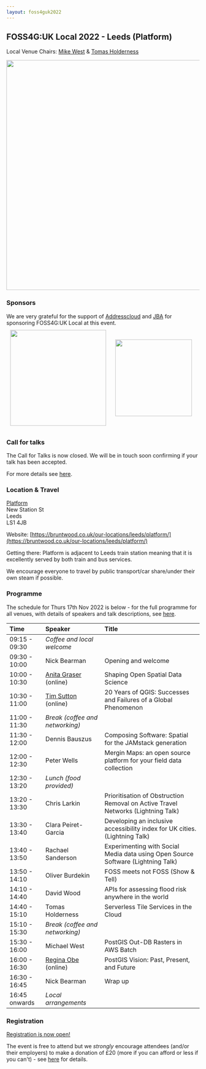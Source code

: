 ```yaml
---
layout: foss4guk2022
---
```


## FOSS4G:UK Local 2022 - Leeds (Platform)

Local Venue Chairs: [Mike West](mailto:foss4g@addresscloud.com) & [Tomas Holderness](mailto:foss4g@addresscloud.com)

<img src="images/leeds-platform.jpg" width="600" align="middle">

### Sponsors
We are very grateful for the support of [Addresscloud](https://www.addresscloud.com/) and [JBA](https://www.jbarisk.com/) for sponsoring FOSS4G:UK Local at this event.<br>
[<img src="images/leeds-addresscloud-logo.png" width="250" style="margin: 10px" align="middle">](https://www.addresscloud.com)
[<img src="images/leeds-jbarisk-logo.png" width="200" style="margin: 10px" align="middle">](https://www.jbarisk.com)

### Call for talks

The Call for Talks is now closed. We will be in touch soon confirming if your talk has been accepted. 

For more details see [here](https://uk.osgeo.org/foss4guk2022local/index.html#call-for-talks).

### Location & Travel
[Platform](https://www.openstreetmap.org/#map=19/53.7949385/-1.5466345)<br>
New Station St<br>
Leeds<br>
LS1 4JB<br>

Website: [https://bruntwood.co.uk/our-locations/leeds/platform/](https://bruntwood.co.uk/our-locations/leeds/platform/)

Getting there: Platform is adjacent to Leeds train station meaning that it is excellently served by both train and bus services.

We encourage everyone to travel by public transport/car share/under their own steam if possible.

### Programme

The schedule for Thurs 17th Nov 2022 is below - for the full programme for all venues, with details of speakers and talk descriptions, see [here](https://docs.google.com/spreadsheets/d/1ChtOtqO0PfZ2ckiZqqJxyV3VhP3Xm-WnkJ6NwZ2UVTM).

Time | Speaker | Title
:-----|:-----|:-----
09:15 - 09:30|*Coffee and local welcome*
09:30 - 10:00|Nick Bearman|Opening and welcome
10:00 - 10:30|[Anita Graser](https://anitagraser.com/) (online) |Shaping Open Spatial Data Science
10:30 - 11:00|[Tim Sutton](https://kartoza.com/the_team/HR-EMP-00002/) (online)| 20 Years of QGIS: Successes and Failures of a Global Phenomenon
11:00 - 11:30| *Break (coffee and networking)*
11:30 - 12:00 | Dennis Bauszus |Composing Software: Spatial for the JAMstack generation
12:00 - 12:30 | Peter Wells	| Mergin Maps: an open source platform for your field data collection
12:30 - 13:20 | *Lunch (food provided)*
13:20 - 13:30 | Chris Larkin | Prioritisation of Obstruction Removal on Active Travel Networks (Lightning Talk)
13:30 - 13:40 | Clara Peiret-Garcia | Developing an inclusive accessibility index for UK cities. (Lightning Talk)
13:40 - 13:50 | Rachael Sanderson | Experimenting with Social Media data using Open Source Software (Lightning Talk)
13:50 - 14:10 | Oliver Burdekin	| FOSS meets not FOSS (Show & Tell)
14:10 - 14:40 | David Wood | APIs for assessing flood risk anywhere in the world
14:40 - 15:10 | Tomas Holderness | Serverless Tile Services in the Cloud
15:10 - 15:30 | *Break (coffee and networking)*
15:30 - 16:00 | Michael West | PostGIS Out-DB Rasters in AWS Batch
16:00 - 16:30|[Regina Obe](https://twitter.com/reginaobe) (online)|  PostGIS Vision: Past, Present, and Future
16:30 - 16:45|Nick Bearman| Wrap up
16:45 onwards|*Local arrangements*

### Registration

[Registration is now open!](https://www.eventbrite.co.uk/e/foss4g-uk-local-2022-tickets-405826868087)

The event is free to attend but we *strongly* encourage attendees (and/or their employers) to make a donation of £20 (more if you can afford or less if you can't) - see [here](https://uk.osgeo.org/foss4guk2022local/index.html#registration) for details.
